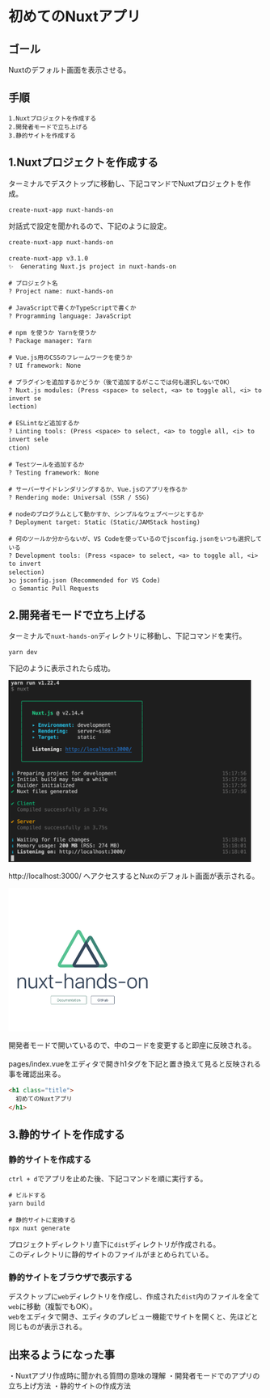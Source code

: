 # 初めてのNuxtアプリ

## ゴール

Nuxtのデフォルト画面を表示させる。

## 手順

```
1.Nuxtプロジェクトを作成する
2.開発者モードで立ち上げる
3.静的サイトを作成する
```

## 1.Nuxtプロジェクトを作成する

ターミナルでデスクトップに移動し、下記コマンドでNuxtプロジェクトを作成。

```
create-nuxt-app nuxt-hands-on
```

対話式で設定を聞かれるので、下記のように設定。

```
create-nuxt-app nuxt-hands-on

create-nuxt-app v3.1.0
✨  Generating Nuxt.js project in nuxt-hands-on

# プロジェクト名
? Project name: nuxt-hands-on 

# JavaScriptで書くかTypeScriptで書くか
? Programming language: JavaScript

# npm を使うか Yarnを使うか
? Package manager: Yarn 

# Vue.js用のCSSのフレームワークを使うか
? UI framework: None 

# プラグインを追加するかどうか（後で追加するがここでは何も選択しないでOK）
? Nuxt.js modules: (Press <space> to select, <a> to toggle all, <i> to invert se
lection) 

# ESLintなど追加するか
? Linting tools: (Press <space> to select, <a> to toggle all, <i> to invert sele
ction)　

# Testツールを追加するか
? Testing framework: None 

# サーバーサイドレンダリングするか、Vue.jsのアプリを作るか
? Rendering mode: Universal (SSR / SSG) 

# nodeのプログラムとして動かすか、シンプルなウェブページとするか
? Deployment target: Static (Static/JAMStack hosting) 

# 何のツールか分からないが、VS Codeを使っているのでjsconfig.jsonをいつも選択している
? Development tools: (Press <space> to select, <a> to toggle all, <i> to invert
selection)　
❯◯ jsconfig.json (Recommended for VS Code)
 ◯ Semantic Pull Requests
```

## 2.開発者モードで立ち上げる

ターミナルで`nuxt-hands-on`ディレクトリに移動し、下記コマンドを実行。

```
yarn dev
```

下記のように表示されたら成功。

<img src="./image/1-1.png" width="480" >

http://localhost:3000/ へアクセスするとNuxのデフォルト画面が表示される。

<img src="./image/1-2.png" width="300" >

開発者モードで開いているので、中のコードを変更すると即座に反映される。<br>
<br>
pages/index.vueをエディタで開きh1タグを下記と置き換えて見ると反映される事を確認出来る。

```html
<h1 class="title">
  初めてのNuxtアプリ
</h1>
```

## 3.静的サイトを作成する

### 静的サイトを作成する

`ctrl + d`でアプリを止めた後、下記コマンドを順に実行する。

```
# ビルドする
yarn build

# 静的サイトに変換する
npx nuxt generate
```

プロジェクトディレクトリ直下に`dist`ディレクトリが作成される。<br>
このディレクトリに静的サイトのファイルがまとめられている。

### 静的サイトをブラウザで表示する

デスクトップに`web`ディレクトリを作成し、作成された`dist`内のファイルを全て`web`に移動（複製でもOK）。<br>
`web`をエディタで開き、エディタのプレビュー機能でサイトを開くと、先ほどと同じものが表示される。

## 出来るようになった事

・Nuxtアプリ作成時に聞かれる質問の意味の理解
・開発者モードでのアプリの立ち上げ方法
・静的サイトの作成方法